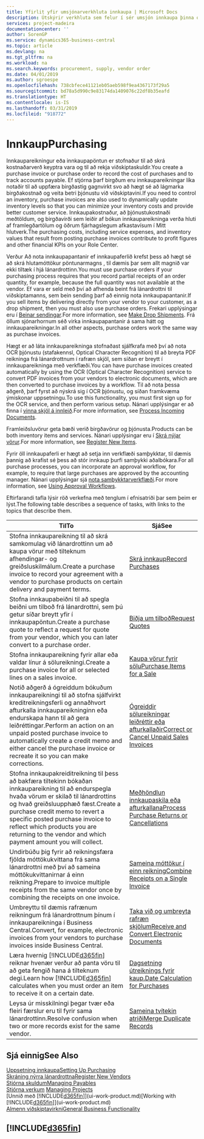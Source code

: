 ```yaml
---
title: Yfirlit yfir umsjónarverkhluta innkaupa | Microsoft Docs
description: Útskýrir verkhluta sem felur í sér umsjón innkaupa þinna og innkaupaferla, þar með talið hvernig innkaupareikningar og innkaupapantanir virka.
services: project-madeira
documentationcenter: ''
author: SorenGP
ms.service: dynamics365-business-central
ms.topic: article
ms.devlang: na
ms.tgt_pltfrm: na
ms.workload: na
ms.search.keywords: procurement, supply, vendor order
ms.date: 04/01/2019
ms.author: sgroespe
ms.openlocfilehash: 738cbfece41121eb05aeb598f9ea4367173f29a5
ms.sourcegitcommit: bd78a5d990c9e83174da1409076c22df8b35eafd
ms.translationtype: HT
ms.contentlocale: is-IS
ms.lasthandoff: 03/31/2019
ms.locfileid: "918772"
---
```

# <a name="purchasing"></a><span data-ttu-id="d4646-103">Innkaup</span><span class="sxs-lookup"><span data-stu-id="d4646-103">Purchasing</span></span>
<span data-ttu-id="d4646-104">Innkaupareikningur eða innkaupapöntun er stofnaður til að skrá kostnaðarverð keyptra vara og til að rekja viðskiptaskuldir.</span><span class="sxs-lookup"><span data-stu-id="d4646-104">You create a purchase invoice or purchase order to record the cost of purchases and to track accounts payable.</span></span> <span data-ttu-id="d4646-105">Ef stjórna þarf birgðum eru innkaupareikningar líka notaðir til að uppfæra birgðastig gagnvirkt svo að hægt sé að lágmarka birgðakostnað og veita betri þjónustu við viðskiptavini.</span><span class="sxs-lookup"><span data-stu-id="d4646-105">If you need to control an inventory, purchase invoices are also used to dynamically update inventory levels so that you can minimize your inventory costs and provide better customer service.</span></span> <span data-ttu-id="d4646-106">Innkaupakostnaður, að þjónustukostnaði meðtöldum, og birgðavirði sem leiðir af bókun innkaupareikninga verða hluti af framlegðartölum og öðrum fjárhagslegum afkastavísum í Mitt hlutverk.</span><span class="sxs-lookup"><span data-stu-id="d4646-106">The purchasing costs, including service expenses, and inventory values that result from posting purchase invoices contribute to profit figures and other financial KPIs on your Role Center.</span></span>

<span data-ttu-id="d4646-107">Verður Að nota innkaupapantanir ef innkaupaferlið krefst þess að hægt sé að skrá hlutamóttökur pöntunarmagns , til dæmis þar sem allt magnið var ekki tiltæk í hjá lánardrottinn.</span><span class="sxs-lookup"><span data-stu-id="d4646-107">You must use purchase orders if your purchasing process requires that you record partial receipts of an order quantity, for example, because the full quantity was not available at the vendor.</span></span> <span data-ttu-id="d4646-108">Ef vara er seld með því að afhenda beint frá lánardrottni til viðskiptamanns, sem bein sending þarf að einnig nota innkaupapantanir.</span><span class="sxs-lookup"><span data-stu-id="d4646-108">If you sell items by delivering directly from your vendor to your customer, as a drop shipment, then you must also use purchase orders.</span></span> <span data-ttu-id="d4646-109">Frekari upplýsingar eru í [Beinar sendingar](sales-how-drop-shipment.md).</span><span class="sxs-lookup"><span data-stu-id="d4646-109">For more information, see [Make Drop Shipments](sales-how-drop-shipment.md).</span></span> <span data-ttu-id="d4646-110">Frá öllum sjónarhornum séð virka innkaupapantanir á sama hátt og innkaupareikningar.</span><span class="sxs-lookup"><span data-stu-id="d4646-110">In all other aspects, purchase orders work the same way as purchase invoices.</span></span>

<span data-ttu-id="d4646-111">Hægt er að láta innkaupareikninga stofnaðast sjálfkrafa með því að nota OCR þjónustu (stafakennsl, Optical Character Recognition) til að breyta PDF reikninga frá lánardrottnum í rafræn skjöl, sem síðan er breytt í innkaupareikninga með verkflæði.</span><span class="sxs-lookup"><span data-stu-id="d4646-111">You can have purchase invoices created automatically by using the OCR (Optical Character Recognition) service to convert PDF invoices from your vendors to electronic documents, which are then converted to purchase invoices by a workflow.</span></span> <span data-ttu-id="d4646-112">Til að nota þessa aðgerð, þarf fyrst að nýskrá sig í OCR þjónustu, og síðan framkvæma ýmiskonar uppsetningu.</span><span class="sxs-lookup"><span data-stu-id="d4646-112">To use this functionality, you must first sign up for the OCR service, and then perform various setup.</span></span> <span data-ttu-id="d4646-113">Nánari upplýsingar er að finna í [vinna skjöl á innleið](across-process-income-documents.md).</span><span class="sxs-lookup"><span data-stu-id="d4646-113">For more information, see [Process Incoming Documents](across-process-income-documents.md).</span></span>      

<span data-ttu-id="d4646-114">Framleiðsluvörur geta bæði verið birgðavörur og þjónusta.</span><span class="sxs-lookup"><span data-stu-id="d4646-114">Products can be both inventory items and services.</span></span> <span data-ttu-id="d4646-115">Nánari upplýsingar eru í [Skrá nýjar vörur](inventory-how-register-new-items.md).</span><span class="sxs-lookup"><span data-stu-id="d4646-115">For more information, see [Register New Items](inventory-how-register-new-items.md).</span></span>

<span data-ttu-id="d4646-116">Fyrir öll innkaupaferli er hægt að setja inn verkflæði samþykktar, til dæmis þannig að krafist sé þess að stór innkaup þurfi samþykki aðalbókara.</span><span class="sxs-lookup"><span data-stu-id="d4646-116">For all purchase processes, you can incorporate an approval workflow, for example, to require that large purchases are approved by the accounting manager.</span></span> <span data-ttu-id="d4646-117">Nánari upplýsingar sjá [nota samþykktarverkflæði](across-how-use-approval-workflows.md).</span><span class="sxs-lookup"><span data-stu-id="d4646-117">For more information, see [Using Approval Workflows](across-how-use-approval-workflows.md).</span></span>

<span data-ttu-id="d4646-118">Eftirfarandi tafla lýsir röð verkefna með tenglum í efnisatriði þar sem þeim er lýst.</span><span class="sxs-lookup"><span data-stu-id="d4646-118">The following table describes a sequence of tasks, with links to the topics that describe them.</span></span>

| <span data-ttu-id="d4646-119">Til</span><span class="sxs-lookup"><span data-stu-id="d4646-119">To</span></span> | <span data-ttu-id="d4646-120">Sjá</span><span class="sxs-lookup"><span data-stu-id="d4646-120">See</span></span> |
| --- | --- |
| <span data-ttu-id="d4646-121">Stofna innkaupareikning til að skrá samkomulag við lánardrottinn um að kaupa vörur með tilteknum afhendingar- og greiðsluskilmálum.</span><span class="sxs-lookup"><span data-stu-id="d4646-121">Create a purchase invoice to record your agreement with a vendor to purchase products on certain delivery and payment terms.</span></span> |[<span data-ttu-id="d4646-122">Skrá innkaup</span><span class="sxs-lookup"><span data-stu-id="d4646-122">Record Purchases</span></span>](purchasing-how-record-purchases.md) |
|<span data-ttu-id="d4646-123">Stofna innkaupabeiðni til að spegla beiðni um tilboð frá lánardrottni, sem þú getur síðar breytt yfir í innkaupapöntun.</span><span class="sxs-lookup"><span data-stu-id="d4646-123">Create a purchase quote to reflect a request for quote from your vendor, which you can later convert to a purchase order.</span></span>|[<span data-ttu-id="d4646-124">Biðja um tilboð</span><span class="sxs-lookup"><span data-stu-id="d4646-124">Request Quotes</span></span>](purchasing-how-request-quotes.md)|
| <span data-ttu-id="d4646-125">Stofna innkaupareikning fyrir allar eða valdar línur á sölureikningi.</span><span class="sxs-lookup"><span data-stu-id="d4646-125">Create a purchase invoice for all or selected lines on a sales invoice.</span></span> |[<span data-ttu-id="d4646-126">Kaupa vörur fyrir sölu</span><span class="sxs-lookup"><span data-stu-id="d4646-126">Purchase Items for a Sale</span></span>](purchasing-how-purchase-products-sale.md) |
| <span data-ttu-id="d4646-127">Notið aðgerð á ógreiddum bókuðum innkaupareikningi til að stofna sjálfvirkt kreditreikningsferli og annaðhvort afturkalla innkaupareikninginn eða endurskapa hann til að gera leiðréttingar.</span><span class="sxs-lookup"><span data-stu-id="d4646-127">Perform an action on an unpaid posted purchase invoice to automatically create a credit memo and either cancel the purchase invoice or recreate it so you can make corrections.</span></span> |[<span data-ttu-id="d4646-128">Ógreiddir sölureikningar leiðréttir eða afturkallaðir</span><span class="sxs-lookup"><span data-stu-id="d4646-128">Correct or Cancel Unpaid Sales Invoices</span></span>](purchasing-how-correct-cancel-unpaid-purchase-invoices.md) |
| <span data-ttu-id="d4646-129">Stofna innkaupakreiditreikning til þess að bakfæra tiltekinn bókaðan innkaupareikning til að endurspegla hvaða vörum er skilað til lánardrottins og hvað greiðsluupphæð fæst.</span><span class="sxs-lookup"><span data-stu-id="d4646-129">Create a purchase credit memo to revert a specific posted purchase invoice to reflect which products you are returning to the vendor and which payment amount you will collect.</span></span> |[<span data-ttu-id="d4646-130">Meðhöndlun innkaupaskila eða afturkallana</span><span class="sxs-lookup"><span data-stu-id="d4646-130">Process Purchase Returns or Cancellations</span></span>](purchasing-how-register-new-vendors.md) |
|<span data-ttu-id="d4646-131">Undirbúðu þig fyrir að reikningsfæra fjölda móttökukvittana frá sama lánardrottni með því að sameina móttökukvittanirnar á einn reikning.</span><span class="sxs-lookup"><span data-stu-id="d4646-131">Prepare to invoice multiple receipts from the same vendor once by combining the receipts on one invoice.</span></span>|[<span data-ttu-id="d4646-132">Sameina móttökur í einn reikning</span><span class="sxs-lookup"><span data-stu-id="d4646-132">Combine Receipts on a Single Invoice</span></span>](purchasing-how-to-combine-receipts.md)|
|<span data-ttu-id="d4646-133">Umbreyttu til dæmis rafrænum reikningum frá lánardrottnum þínum í innkaupareikninga í Business Central.</span><span class="sxs-lookup"><span data-stu-id="d4646-133">Convert, for example, electronic invoices from your vendors to purchase invoices inside Business Central.</span></span>|[<span data-ttu-id="d4646-134">Taka við og umbreyta rafræn skjölum</span><span class="sxs-lookup"><span data-stu-id="d4646-134">Receive and Convert Electronic Documents</span></span>](purchasing-how-to-receive-and-convert-electronic-documents.md)|
| <span data-ttu-id="d4646-135">Læra hvernig [!INCLUDE[d365fin](includes/d365fin_md.md)] reiknar hvenær verður að panta vöru til að geta fengið hana á tilteknum degi.</span><span class="sxs-lookup"><span data-stu-id="d4646-135">Learn how [!INCLUDE[d365fin](includes/d365fin_md.md)] calculates when you must order an item to receive it on a certain date.</span></span>|[<span data-ttu-id="d4646-136">Dagsetning útreiknings fyrir kaup.</span><span class="sxs-lookup"><span data-stu-id="d4646-136">Date Calculation for Purchases</span></span>](purchasing-date-calculation-for-purchases.md)|
|<span data-ttu-id="d4646-137">Leysa úr misskilningi þegar tvær eða fleiri færslur eru til fyrir sama lánardrottinn.</span><span class="sxs-lookup"><span data-stu-id="d4646-137">Resolve confusion when two or more records exist for the same vendor.</span></span>|[<span data-ttu-id="d4646-138">Sameina tvítekin atriði</span><span class="sxs-lookup"><span data-stu-id="d4646-138">Merge Duplicate Records</span></span>](sales-how-merge-duplicate-records.md)|

## <a name="see-also"></a><span data-ttu-id="d4646-139">Sjá einnig</span><span class="sxs-lookup"><span data-stu-id="d4646-139">See Also</span></span>
[<span data-ttu-id="d4646-140">Uppsetning innkaupa</span><span class="sxs-lookup"><span data-stu-id="d4646-140">Setting Up Purchasing</span></span>](purchasing-setup-purchasing.md)  
[<span data-ttu-id="d4646-141">Skráning nýrra lánardrottna</span><span class="sxs-lookup"><span data-stu-id="d4646-141">Register New Vendors</span></span>](purchasing-how-register-new-vendors.md)  
[<span data-ttu-id="d4646-142">Stjórna skuldum</span><span class="sxs-lookup"><span data-stu-id="d4646-142">Managing Payables</span></span>](payables-manage-payables.md)  
<span data-ttu-id="d4646-143">[Stjórna verkum](projects-manage-projects.md)  </span><span class="sxs-lookup"><span data-stu-id="d4646-143">[Managing Projects](projects-manage-projects.md)  </span></span>  
<span data-ttu-id="d4646-144">[Unnið með [!INCLUDE[d365fin](includes/d365fin_md.md)]](ui-work-product.md)</span><span class="sxs-lookup"><span data-stu-id="d4646-144">[Working with [!INCLUDE[d365fin](includes/d365fin_md.md)]](ui-work-product.md)</span></span>  
[<span data-ttu-id="d4646-145">Almenn viðskiptavirkni</span><span class="sxs-lookup"><span data-stu-id="d4646-145">General Business Functionality</span></span>](ui-across-business-areas.md)

## [!INCLUDE[d365fin](includes/free_trial_md.md)]  

